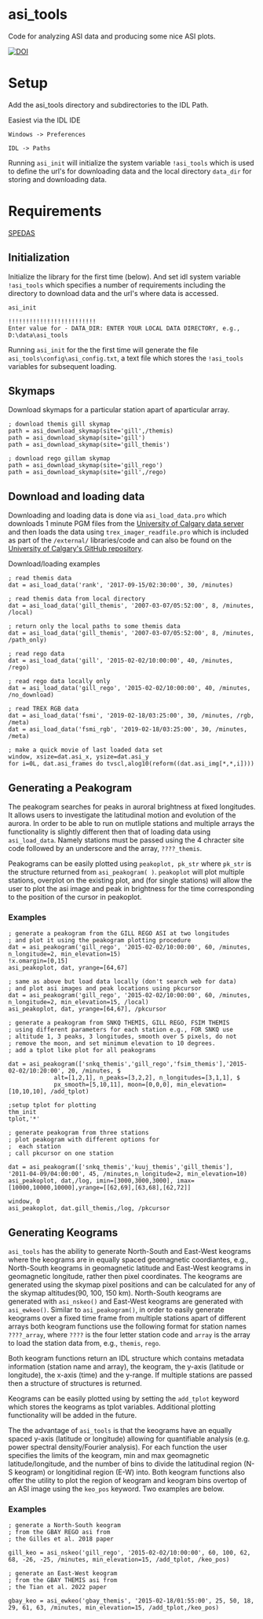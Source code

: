 # asi_tools
Code for analyzing ASI data and producing some nice ASI plots. 

[![DOI](https://zenodo.org/badge/451494983.svg)](https://zenodo.org/badge/latestdoi/451494983)

# Setup

Add the asi_tools directory and subdirectories to the IDL Path.

Easiest via the IDL IDE 
```
Windows -> Preferences 

IDL -> Paths
```

Running ```asi_init``` will initialize the system variable ```!asi_tools``` which is used to define the url's for downloading data and the local directory ```data_dir``` for storing and downloading data.

# Requirements 

[SPEDAS](https://spedas.org/blog/)

## Initialization

Initialize the library for the first time (below). And set idl system variable ```!asi_tools``` which specifies a number of requirements including the directory to download data and the url's where data is accessed. 

```idl
asi_init

!!!!!!!!!!!!!!!!!!!!!!!!!
Enter value for - DATA_DIR: ENTER YOUR LOCAL DATA DIRECTORY, e.g., D:\data\asi_tools

```

Running ```asi_init``` for the the first time will generate the file ```asi_tools\config\asi_config.txt```, a text file which stores the ```!asi_tools``` variables for subsequent loading.

## Skymaps

Download skymaps for a particular station apart of aparticular array. 

```idl
; download themis gill skymap
path = asi_download_skymap(site='gill',/themis)
path = asi_download_skymap(site='gill')
path = asi_download_skymap(site='gill_themis')

; download rego gillam skymap
path = asi_download_skymap(site='gill_rego')
path = asi_download_skymap(site='gill',/rego)
```

## Download and loading data

Downloading and loading data is done via ```asi_load_data.pro``` which downloads 1 minute PGM files from the [University of Calgary data server](https://data.phys.ucalgary.ca/) and then loads the data using ```trex_imager_readfile.pro``` which is included as part of the ```/external/``` libraries/code and can also be found on the [University of Calgary's GitHub repository](https://github.com/ucalgary-aurora/trex-imager-readfile). 

Download/loading examples

```idl
; read themis data
dat = asi_load_data('rank', '2017-09-15/02:30:00', 30, /minutes)

; read themis data from local directory
dat = asi_load_data('gill_themis', '2007-03-07/05:52:00', 8, /minutes, /local)

; return only the local paths to some themis data
dat = asi_load_data('gill_themis', '2007-03-07/05:52:00', 8, /minutes, /path_only)

; read rego data
dat = asi_load_data('gill', '2015-02-02/10:00:00', 40, /minutes, /rego)

; read rego data locally only
dat = asi_load_data('gill_rego', '2015-02-02/10:00:00', 40, /minutes, /no_download)

; read TREX RGB data
dat = asi_load_data('fsmi', '2019-02-18/03:25:00', 30, /minutes, /rgb, /meta)
dat = asi_load_data('fsmi_rgb', '2019-02-18/03:25:00', 30, /minutes, /meta)

; make a quick movie of last loaded data set
window, xsize=dat.asi_x, ysize=dat.asi_y
for i=0L, dat.asi_frames do tvscl,alog10(reform((dat.asi_img[*,*,i])))
```

## Generating a Peakogram

The peakogram searches for peaks in auroral brightness at fixed longitudes. It allows users to investigate the latitudinal motion and evolution of the aurora. In order to be able to run on mutliple stations and multiple arrays the functionality is slightly different then that of loading data using ```asi_load_data```. Namely stations must be passed using the 4 chracter site code followed by an underscore and the array, ```????_themis```. 

Peakograms can be easily plotted using ```peakoplot, pk_str``` where ```pk_str``` is the structure returned from ```asi_peakogram( )```. ```peakoplot``` will plot multiple stations, overplot on the existing plot, and (for single stations) will allow the user to plot the asi image and peak in brightness for the time corresponding to the position of the cursor in peakoplot.

### Examples

```idl
; generate a peakogram from the GILL REGO ASI at two longitudes
; and plot it using the peakogram plotting procedure
dat = asi_peakogram('gill_rego', '2015-02-02/10:00:00', 60, /minutes, n_longitude=2, min_elevation=15)
!x.omargin=[0,15]
asi_peakoplot, dat, yrange=[64,67]

; same as above but load data locally (don't search web for data)
; and plot asi images and peak locations using pkcursor
dat = asi_peakogram('gill_rego', '2015-02-02/10:00:00', 60, /minutes, n_longitude=2, min_elevation=15, /local)
asi_peakoplot, dat, yrange=[64,67], /pkcursor 

; generate a peakogram from SNKQ THEMIS, GILL REGO, FSIM THEMIS
; using different parameters for each station e.g., FOR SNKQ use 
; altitude 1, 3 peaks, 3 longitudes, smooth over 5 pixels, do not 
; remove the moon, and set minimum elevation to 10 degrees. 
; add a tplot like plot for all peakograms

dat = asi_peakogram(['snkq_themis','gill_rego','fsim_themis'],'2015-02-02/10:20:00', 20, /minutes, $
             alt=[1,2,1], n_peaks=[3,2,2], n_longitudes=[3,1,1], $
             px_smooth=[5,10,11], moon=[0,0,0], min_elevation=[10,10,10], /add_tplot)

;setup tplot for plotting
thm_init
tplot,'*'

; generate peakogram from three stations
; plot peakogram with different options for 
;  each station
; call pkcursor on one station

dat = asi_peakogram(['snkq_themis','kuuj_themis','gill_themis'], '2011-04-09/04:00:00', 45, /minutes,n_longitude=2, min_elevation=10)
asi_peakoplot, dat,/log, imin=[3000,3000,3000], imax=[10000,10000,10000],yrange=[[62,69],[63,68],[62,72]]

window, 0
asi_peakoplot, dat.gill_themis,/log, /pkcursor

```

## Generating Keograms

```asi_tools``` has the ability to generate North-South and East-West keograms where the keograms are in equally spaced geomagnetic coordiantes, e.g., North-South keograms in geomagnetic latitude and East-West keograms in geomagnetic longitude, rather then pixel coordinates. The keograms are generated using the skymap pixel positions and can be calculated for any of the skymap altitudes(90, 100, 150 km). North-South keograms are generated with ```asi_nskeo()``` and East-West keograms are generated with ```asi_ewkeo()```. Similar to ```asi_peakogram()```, in order to easily generate keograms over a fixed time frame from multiple stations apart of different arrays both keogram functions use the following format for station names ```????_array```, where ```????``` is the four letter station code and ```array``` is the array to load the station data from, e.g., ```themis```, ```rego```. 

Both keogram functions return an IDL structure which  contains metadata information (station name and array), the keogram, the y-axis (latitude or longitude), the x-axis (time) and the y-range. If multiple stations are passed then a structure of structures is returned. 

Keograms can be easily plotted using by setting the ```add_tplot``` keyword which stores the keograms as tplot variables. Additional plotting functionality will be added in the future. 

The the advantage of ```asi_tools``` is that the keograms have an equally spaced y-axis (latitude or longitude) allowing for quantifiable analysis (e.g. power spectral density/Fourier analysis). For each function the user specifies the limits of the keogram, min and max geomagnetic latitude/longitude, and the number of bins to divide the latitudinal region (N-S keogram) or longitidinal region (E-W) into. Both keogram functions also offer the utility to plot the region of keogram and keogram bins overtop of an ASI image using the ```keo_pos``` keyword. Two examples are below. 

### Examples

```idl
; generate a North-South keogram
; from the GBAY REGO asi from
; the Gilles et al. 2018 paper

gill_keo = asi_nskeo('gill_rego', '2015-02-02/10:00:00', 60, 100, 62, 68, -26, -25, /minutes, min_elevation=15, /add_tplot, /keo_pos)

; generate an East-West keogram
; from the GBAY THEMIS asi from
; the Tian et al. 2022 paper

gbay_keo = asi_ewkeo('gbay_themis', '2015-02-18/01:55:00', 25, 50, 18, 29, 61, 63, /minutes, min_elevation=15, /add_tplot,/keo_pos)

```